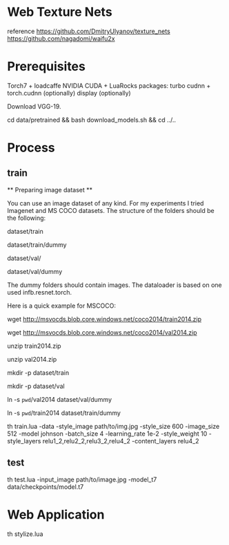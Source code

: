 # Web Texture Nets
reference https://github.com/DmitryUlyanov/texture_nets  https://github.com/nagadomi/waifu2x

# Prerequisites
Torch7 + loadcaffe 
NVIDIA CUDA + LuaRocks packages: turbo
cudnn + torch.cudnn (optionally)
display (optionally)

Download VGG-19.

cd data/pretrained && bash download_models.sh && cd ../..

# Process
## train
** Preparing image dataset **

You can use an image dataset of any kind. For my experiments I tried Imagenet and MS COCO datasets. The structure of the folders should be the following:

dataset/train

dataset/train/dummy

dataset/val/

dataset/val/dummy

The dummy folders should contain images. The dataloader is based on one used infb.resnet.torch.

Here is a quick example for MSCOCO:

wget http://msvocds.blob.core.windows.net/coco2014/train2014.zip 

wget http://msvocds.blob.core.windows.net/coco2014/val2014.zip 

unzip train2014.zip 

unzip val2014.zip 

mkdir -p dataset/train 

mkdir -p dataset/val 

ln -s `pwd`/val2014 dataset/val/dummy 

ln -s `pwd`/train2014 dataset/train/dummy 

th train.lua -data <path to any image dataset> -style_image path/to/img.jpg -style_size 600 -image_size 512 -model johnson -batch_size 4 -learning_rate 1e-2 -style_weight 10 -style_layers relu1_2,relu2_2,relu3_2,relu4_2 -content_layers relu4_2

## test
th test.lua -input_image path/to/image.jpg -model_t7 data/checkpoints/model.t7

# Web Application
th stylize.lua
